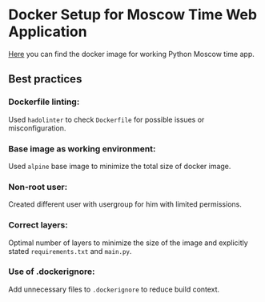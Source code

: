 # Docker Setup for Moscow Time Web Application

[Here](https://hub.docker.com/repository/docker/zerohalf/moscow-time-app/general) you can find the docker image for working Python Moscow time app.

## Best practices

### **Dockerfile linting**:
Used `hadolinter` to check `Dockerfile` for possible issues or misconfiguration.
### **Base image as working environment**:
Used `alpine` base image to minimize the total size of docker image.
### **Non-root user**:
Created different user with usergroup for him with limited permissions.
### **Correct layers**:
Optimal number of layers to minimize the size of the image and explicitly stated `requirements.txt` and `main.py`.
### **Use of .dockerignore**:
Add unnecessary files to `.dockerignore` to reduce build context.
